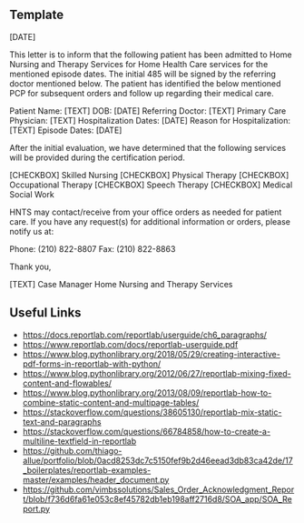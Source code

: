 ## Template

[DATE]

This letter is to inform that the following patient has been admitted to Home Nursing and Therapy Services for Home Health Care services for the mentioned episode dates. The initial 485 will be signed by the referring doctor mentioned below. The patient has identified the below mentioned PCP for subsequent orders and follow up regarding their medical care.

Patient Name: [TEXT]
DOB: [DATE]
Referring Doctor: [TEXT]
Primary Care Physician: [TEXT]
Hospitalization Dates: [DATE]
Reason for Hospitalization: [TEXT]
Episode Dates: [DATE]

After the initial evaluation, we have determined that the following services will be provided during the certification period.

[CHECKBOX] Skilled Nursing
[CHECKBOX] Physical Therapy
[CHECKBOX] Occupational Therapy
[CHECKBOX] Speech Therapy
[CHECKBOX] Medical Social Work

HNTS may contact/receive from your office orders as needed for patient care. If you have any request(s) for additional information or orders, please notify us at:   

Phone: (210) 822-8807 
Fax: (210) 822-8863

Thank you,

[TEXT]
Case Manager
Home Nursing and Therapy Services

## Useful Links

- https://docs.reportlab.com/reportlab/userguide/ch6_paragraphs/
- https://www.reportlab.com/docs/reportlab-userguide.pdf
- https://www.blog.pythonlibrary.org/2018/05/29/creating-interactive-pdf-forms-in-reportlab-with-python/
- https://www.blog.pythonlibrary.org/2012/06/27/reportlab-mixing-fixed-content-and-flowables/
- https://www.blog.pythonlibrary.org/2013/08/09/reportlab-how-to-combine-static-content-and-multipage-tables/
- https://stackoverflow.com/questions/38605130/reportlab-mix-static-text-and-paragraphs
- https://stackoverflow.com/questions/66784858/how-to-create-a-multiline-textfield-in-reportlab
- https://github.com/thiago-allue/portfolio/blob/0acd8253dc7c5150fef9b2d46eead3db83ca42de/17_boilerplates/reportlab-examples-master/examples/header_document.py
- https://github.com/vimbssolutions/Sales_Order_Acknowledgment_Report/blob/f736d6fa61e053c8ef45782db1eb198aff2716d8/SOA_app/SOA_Report.py
